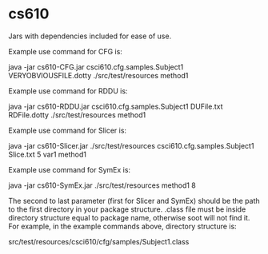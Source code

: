 # cs610

Jars with dependencies included for ease of use.

Example use command for CFG is:

java -jar cs610-CFG.jar csci610.cfg.samples.Subject1 VERYOBVIOUSFILE.dotty ./src/test/resources method1

Example use command for RDDU is:

java -jar cs610-RDDU.jar csci610.cfg.samples.Subject1 DUFile.txt RDFile.dotty ./src/test/resources method1

Example use command for Slicer is:

java -jar cs610-Slicer.jar ./src/test/resources csci610.cfg.samples.Subject1 Slice.txt 5 var1 method1

Example use command for SymEx is:

java -jar cs610-SymEx.jar ./src/test/resources method1 8

The second to last parameter (first for Slicer and SymEx) should be the path to the first directory in your package structure. .class file must be inside directory structure equal to package name, otherwise soot will not find it. For example, in the example commands above, directory structure is:

src/test/resources/csci610/cfg/samples/Subject1.class
